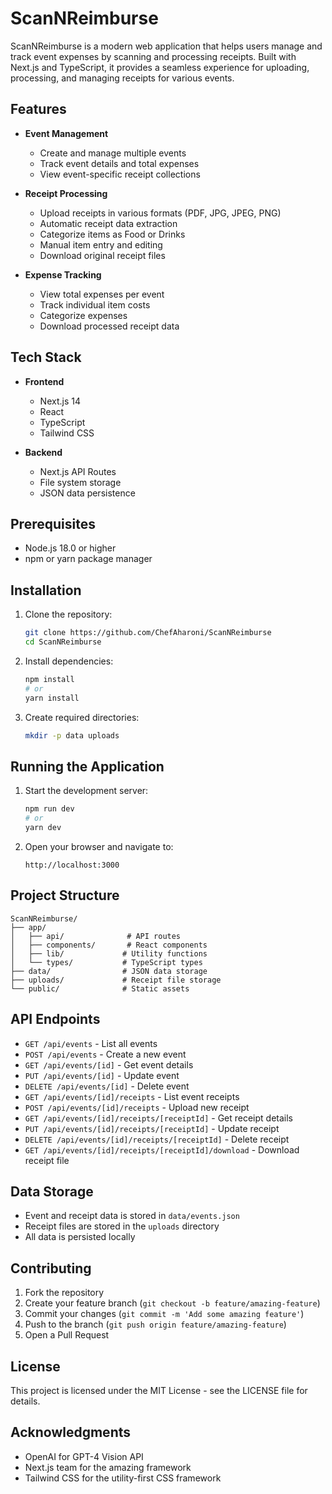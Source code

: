 # ScanNReimburse

ScanNReimburse is a modern web application that helps users manage and track event expenses by scanning and processing receipts. Built with Next.js and TypeScript, it provides a seamless experience for uploading, processing, and managing receipts for various events.

## Features

- **Event Management**

  - Create and manage multiple events
  - Track event details and total expenses
  - View event-specific receipt collections

- **Receipt Processing**

  - Upload receipts in various formats (PDF, JPG, JPEG, PNG)
  - Automatic receipt data extraction
  - Categorize items as Food or Drinks
  - Manual item entry and editing
  - Download original receipt files

- **Expense Tracking**
  - View total expenses per event
  - Track individual item costs
  - Categorize expenses
  - Download processed receipt data

## Tech Stack

- **Frontend**

  - Next.js 14
  - React
  - TypeScript
  - Tailwind CSS

- **Backend**
  - Next.js API Routes
  - File system storage
  - JSON data persistence

## Prerequisites

- Node.js 18.0 or higher
- npm or yarn package manager

## Installation

1. Clone the repository:

   ```bash
   git clone https://github.com/ChefAharoni/ScanNReimburse
   cd ScanNReimburse
   ```

2. Install dependencies:

   ```bash
   npm install
   # or
   yarn install
   ```

3. Create required directories:
   ```bash
   mkdir -p data uploads
   ```

## Running the Application

1. Start the development server:

   ```bash
   npm run dev
   # or
   yarn dev
   ```

2. Open your browser and navigate to:
   ```
   http://localhost:3000
   ```

## Project Structure

```
ScanNReimburse/
├── app/
│   ├── api/              # API routes
│   ├── components/       # React components
│   ├── lib/             # Utility functions
│   └── types/           # TypeScript types
├── data/                # JSON data storage
├── uploads/             # Receipt file storage
└── public/              # Static assets
```

## API Endpoints

- `GET /api/events` - List all events
- `POST /api/events` - Create a new event
- `GET /api/events/[id]` - Get event details
- `PUT /api/events/[id]` - Update event
- `DELETE /api/events/[id]` - Delete event
- `GET /api/events/[id]/receipts` - List event receipts
- `POST /api/events/[id]/receipts` - Upload new receipt
- `GET /api/events/[id]/receipts/[receiptId]` - Get receipt details
- `PUT /api/events/[id]/receipts/[receiptId]` - Update receipt
- `DELETE /api/events/[id]/receipts/[receiptId]` - Delete receipt
- `GET /api/events/[id]/receipts/[receiptId]/download` - Download receipt file

## Data Storage

- Event and receipt data is stored in `data/events.json`
- Receipt files are stored in the `uploads` directory
- All data is persisted locally

## Contributing

1. Fork the repository
2. Create your feature branch (`git checkout -b feature/amazing-feature`)
3. Commit your changes (`git commit -m 'Add some amazing feature'`)
4. Push to the branch (`git push origin feature/amazing-feature`)
5. Open a Pull Request

## License

This project is licensed under the MIT License - see the LICENSE file for details.

## Acknowledgments

- OpenAI for GPT-4 Vision API
- Next.js team for the amazing framework
- Tailwind CSS for the utility-first CSS framework
